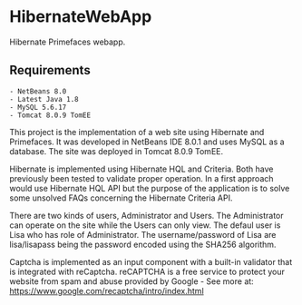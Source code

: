 HibernateWebApp
===========

Hibernate Primefaces webapp.

Requirements
------------
    - NetBeans 8.0
    - Latest Java 1.8
    - MySQL 5.6.17
    - Tomcat 8.0.9 TomEE

This project is the implementation of a web site using Hibernate and Primefaces. It was developed in NetBeans IDE 8.0.1
and uses MySQL as a database. The site was deployed in Tomcat 8.0.9 TomEE.

Hibernate is implemented using Hibernate HQL and Criteria. Both have previously been tested to validate proper operation.
In a first approach would use Hibernate HQL API but the purpose of the application is to solve some unsolved FAQs concerning
the Hibernate Criteria API.

There are two kinds of users, Administrator and Users. The Administrator can operate on the site while the
Users can only view. The defaul user is Lisa who has role of Administrator. The username/password of Lisa are
lisa/lisapass being the password encoded using the SHA256 algorithm.

Captcha is implemented as an input component with a built-in validator that is integrated with reCaptcha. reCAPTCHA is a free service to protect your website from spam and abuse provided by Google - See more at: https://www.google.com/recaptcha/intro/index.html
